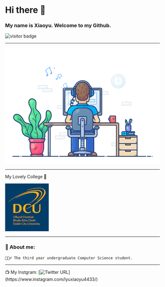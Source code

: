 # Hi there 👋

### My name is Xiaoyu. Welcome to my Github.

![visitor badge](https://visitor-badge.glitch.me/badge?page_id=xiaoyulyu2020.visitor-badge&left_color=red&right_color=green&left_text=Hello%20Visitors)

---
![myhomepage](./icon/coding.gif)

---
My Lovely College 🏫
>
![dcu](./icon/dcu_logo_stacked_slate_yellow-01.jpeg)

---
### 🥷 About me:
```
💁🏼‍♂️ The third year undergraduate Computer Science student.

```
---
📺 My Instgram:
[![Twitter URL](https://img.shields.io/twitter/url?color=%23fb3958&label=follow&logo=instagram&logoColor=%23fb3958&style=flat-square&url=https%3A%2F%2Fwww.instagram.com%2Falejorc_)](https://www.instagram.com/lyuxiaoyu4433/)
<!--
**xiaoyulyu2020/xiaoyulyu2020** is a ✨ _special_ ✨ repository because its `README.md` (this file) appears on your GitHub profile.

Here are some ideas to get you started:

- 🔭 I’m currently working on ...
- 🌱 I’m currently learning ...
- 👯 I’m looking to collaborate on ...
- 🤔 I’m looking for help with ...
- 💬 Ask me about ...
- 📫 How to reach me: ...
- 😄 Pronouns: ...
- ⚡ Fun fact: ...
-->
